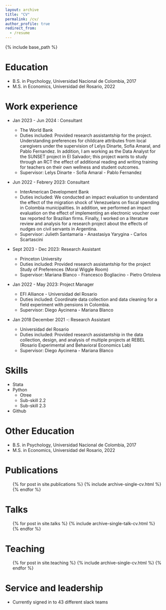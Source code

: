 ```yaml
---
layout: archive
title: "CV"
permalink: /cv/
author_profile: true
redirect_from:
  - /resume
---
```


{% include base_path %}

Education
======
* B.S. in Psychology, Universidad Nacional de Colombia, 2017
* M.S. in Economics, Universidad del Rosario, 2022


Work experience
======

* Jan 2023 - Jun 2024 : Consultant
  * The World Bank
  * Duties included: Provided research assistantship for the project. Understanding preferences for childcare attributes from local caregivers under the supervision of Lelys Dinarte, Sofia Amaral, and Pablo Fernandez. In addition, I am working as the Data Analyst for the SUNSET project in El Salvador; this project wants to study through an RCT the effect of additional reading and writing training for teachers on their own wellness and student outcomes.  
  * Supervisor: Lelys Dinarte - Sofía Amaral - Pablo Fernandez

* Jun 2022 - Febrery 2023: Consultant
  * InterAmerican Development Bank 
  * Duties included: We conducted an impact evaluation to understand the effect of the migration shock of Venezuelans on fiscal spending in Colombia municipalities. In addition, we performed an impact evaluation on the effect of implementing an electronic voucher over tax reported for Brazilian firms. Finally, I worked on a literature review and analysis for a research project about the effects of nudges on civil servants in Argentina.
  * Supervisor: Julieth Santamaria - Anastasiya Yarygina - Carlos Scartascini 

* Sept 2023 - Dec 2023: Research Assistant 
  * Princeton University
  * Duties included: Provided research assistantship for the project  Study of Preferences (Moral Wiggle Room) 
  * Supervisor:  Mariana Blanco - Francesco Bogliacino - Pietro Ortoleva
 
* Jan 2022 - May 2023: Project Manager
  * EFI Alliance - Universidad del Rosario
  * Duties included: Coordinate data collection and data cleaning for a field experiment with pensions in Colombia.
  * Supervisor: Diego Aycinena - Mariana Blanco
 
* Jan 2018  December 2021 -: Research Assistant
  * Universidad del Rosario
  * Duties included: Provided research assistantship in the data collection, design, and analysis of multiple projects at REBEL (Rosario Experimental and Behavioral Economics Lab)
  * Supervisor: Diego Aycinena - Mariana Blanco
  
Skills
======
* Stata
* Python
  * Otree
  * Sub-skill 2.2
  * Sub-skill 2.3
* Github

Other Education
======
* B.S. in Psychology, Universidad Nacional de Colombia, 2017
* M.S. in Economics, Universidad del Rosario, 2022

  
Publications
======
  <ul>{% for post in site.publications %}
    {% include archive-single-cv.html %}
  {% endfor %}</ul>
  
Talks
======
  <ul>{% for post in site.talks %}
    {% include archive-single-talk-cv.html %}
  {% endfor %}</ul>
  
Teaching
======
  <ul>{% for post in site.teaching %}
    {% include archive-single-cv.html %}
  {% endfor %}</ul>
  
Service and leadership
======
* Currently signed in to 43 different slack teams
